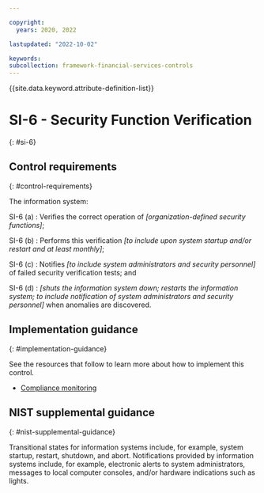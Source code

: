 ```yaml
---

copyright:
  years: 2020, 2022

lastupdated: "2022-10-02"

keywords: 
subcollection: framework-financial-services-controls
---
```


{{site.data.keyword.attribute-definition-list}}

               
# SI-6 - Security Function Verification
{: #si-6}

## Control requirements
{: #control-requirements}

The information system:

SI-6 (a)
    : Verifies the correct operation of _[organization-defined security functions]_;

SI-6 (b)
    : Performs this verification _[to include upon system startup and/or restart and at least monthly]_;

SI-6 (c)
    : Notifies _[to include system administrators and security personnel]_ of failed security verification tests; and

SI-6 (d)
    : _[shuts the information system down; restarts the information system; to include notification of system administrators and security personnel]_ when anomalies are discovered.

## Implementation guidance
{: #implementation-guidance}

See the resources that follow to learn more about how to implement this control.

- [Compliance monitoring](/docs/framework-financial-services?topic=framework-financial-services-shared-monitoring-compliance)

## NIST supplemental guidance
{: #nist-supplemental-guidance}

Transitional states for information systems include, for example, system startup, restart, shutdown, and abort. Notifications provided by information systems include, for example, electronic alerts to system administrators, messages to local computer consoles, and/or hardware indications such as lights.



